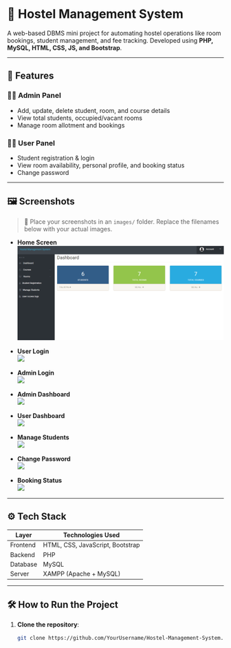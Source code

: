 # 🏡 Hostel Management System

A web-based DBMS mini project for automating hostel operations like room bookings, student management, and fee tracking. Developed using **PHP, MySQL, HTML, CSS, JS, and Bootstrap**.

---

## 📌 Features

### 🧑‍💼 Admin Panel
- Add, update, delete student, room, and course details
- View total students, occupied/vacant rooms
- Manage room allotment and bookings

### 👨‍🎓 User Panel
- Student registration & login
- View room availability, personal profile, and booking status
- Change password

---

## 🖼️ Screenshots

> 📁 Place your screenshots in an `images/` folder. Replace the filenames below with your actual images.

- **Home Screen**  
  ![]( https://github.com/Manujk-123/Hostel-Management-System/blob/d32668528de8b585135267994b0cefb3cc818b85/screenshots/Admin%20dashboard.png)

- **User Login**  
  ![](images/user_login.png)

- **Admin Login**  
  ![](images/admin_login.png)

- **Admin Dashboard**  
  ![](images/admin_dashboard.png)

- **User Dashboard**  
  ![](images/user_dashboard.png)

- **Manage Students**  
  ![](images/manage_students.png)

- **Change Password**  
  ![](images/change_password.png)

- **Booking Status**  
  ![](images/booking_status.png)

---

## ⚙️ Tech Stack

| Layer      | Technologies Used                |
|------------|----------------------------------|
| Frontend   | HTML, CSS, JavaScript, Bootstrap |
| Backend    | PHP                              |
| Database   | MySQL                            |
| Server     | XAMPP (Apache + MySQL)           |

---

## 🛠️ How to Run the Project

1. **Clone the repository**:
   ```bash
   git clone https://github.com/YourUsername/Hostel-Management-System.git
